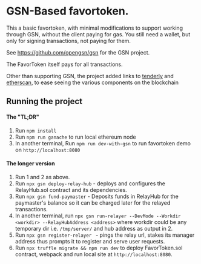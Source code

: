 # GSN-Based favortoken.

This a basic favortoken, with minimal modifications to support working through GSN, without the client paying for gas.
You still need a wallet, but only for signing transactions, not paying for them.

See https://github.com/opengsn/gsn for the GSN project.

The FavorToken itself pays for all transactions.

Other than supporting GSN, the project added links to [tenderly](https://dashboard.tenderly.dev/contract/kovan/0x2E0d94754b348D208D64d52d78BcD443aFA9fa52) and [etherscan](https://kovan.etherscan.io/address/0x2e0d94754b348d208d64d52d78bcd443afa9fa52), to ease seeing the various components on the blockchain

## Running the project
#### The "TL;DR"
1. Run `npm install`
2. Run `npm run ganache` to run local ethereum node
3. In another terminal, Run `npm run dev-with-gsn` to run favortoken demo on `http://localhost:8080`

#### The longer version
1. Run 1 and 2 as above.
2. Run `npx gsn deploy-relay-hub` - deploys and configures the RelayHub.sol contract and its dependencies.
3. Run `npx gsn fund-paymaster` - Deposits funds in RelayHub for the paymaster's balance so it can be charged later for the relayed transactions.
4. In another terminal, run `npx gsn run-relayer --DevMode --Workdir <workdir> --RelayHubAddress <address>` where workdir could be any temporary dir i.e. `/tmp/server/` and hub address as output in 2.
5. Run `npx gsn register-relayer ` - pings the relay url, stakes its manager address thus prompts it to register and serve user requests.
6. Run `npx truffle migrate && npm run dev` to deploy FavorToken.sol contract, webpack and run local site at `http://localhost:8080`. 
